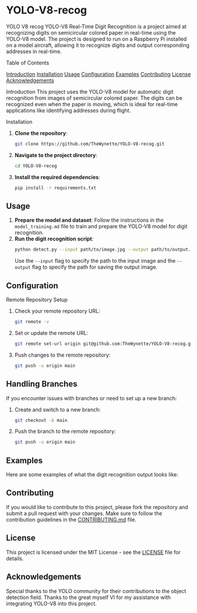 # YOLO-V8-recog
YOLO V8 recog
YOLO-V8 Real-Time Digit Recognition is a project aimed at recognizing digits on semicircular colored paper in real-time using the YOLO-V8 model. The project is designed to run on a Raspberry Pi installed on a model aircraft, allowing it to recognize digits and output corresponding addresses in real-time.

Table of Contents

[Introduction](#introduction)
[Installation](#installation)
[Usage](#usage)
[Configuration](#configuration)
[Examples](#examples)
[Contributing](#contributing)
[License](#license)
[Acknowledgements](#acknowledgements)

Introduction
This project uses the YOLO-V8 model for automatic digit recognition from images of semicircular colored paper. The digits can be recognized even when the paper is moving, which is ideal for real-time applications like identifying addresses during flight.

Installation
1. **Clone the repository**:
   ```bash
   git clone https://github.com/TheWynette/YOLO-V8-recog.git
   ```
2. **Navigate to the project directory**:
   ```bash
   cd YOLO-V8-recog
   ```
3. **Install the required dependencies**:
   ```bash
   pip install -r requirements.txt
   ```

## Usage

1. **Prepare the model and dataset**: Follow the instructions in the `model_training.md` file to train and prepare the YOLO-V8 model for digit recognition.
2. **Run the digit recognition script**:
   ```bash
   python detect.py --input path/to/image.jpg --output path/to/output.jpg
   ```
   Use the `--input` flag to specify the path to the input image and the `--output` flag to specify the path for saving the output image.

## Configuration
Remote Repository Setup
1. Check your remote repository URL:
   ```bash
   git remote -v
   ```
2. Set or update the remote URL:
   ```bash
   git remote set-url origin git@github.com:TheWynette/YOLO-V8-recog.git
   ```
3. Push changes to the remote repository:
   ```bash
   git push -u origin main
   ```

## Handling Branches
If you encounter issues with branches or need to set up a new branch:
1. Create and switch to a new branch:
   ```bash
   git checkout -b main
   ```
2. Push the branch to the remote repository:
   ```bash
   git push -u origin main
   ```

## Examples
Here are some examples of what the digit recognition output looks like:

## Contributing
If you would like to contribute to this project, please fork the repository and submit a pull request with your changes. Make sure to follow the contribution guidelines in the [CONTRIBUTING.md](CONTRIBUTING.md) file.

## License
This project is licensed under the MIT License - see the [LICENSE](LICENSE) file for details.

## Acknowledgements
Special thanks to the YOLO community for their contributions to the object detection field.
Thanks to the great myself Ⅵ for my assistance with integrating YOLO-V8 into this project.

